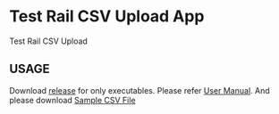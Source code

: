 # Test Rail CSV Upload App

Test Rail CSV Upload

## USAGE

Download  [release](https://code.siemens.com/emre.sencan/testrailcsvupload/-/tree/master/release) for only executables.
Please refer [User Manual](https://code.siemens.com/emre.sencan/testrailcsvupload/-/blob/master/documents/User_Manuel.docx).
And please download [Sample CSV File](https://code.siemens.com/emre.sencan/testrailcsvupload/-/blob/master/documents/SampleCSVFile.csv)

